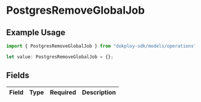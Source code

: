 # PostgresRemoveGlobalJob

## Example Usage

```typescript
import { PostgresRemoveGlobalJob } from "dokploy-sdk/models/operations";

let value: PostgresRemoveGlobalJob = {};
```

## Fields

| Field       | Type        | Required    | Description |
| ----------- | ----------- | ----------- | ----------- |